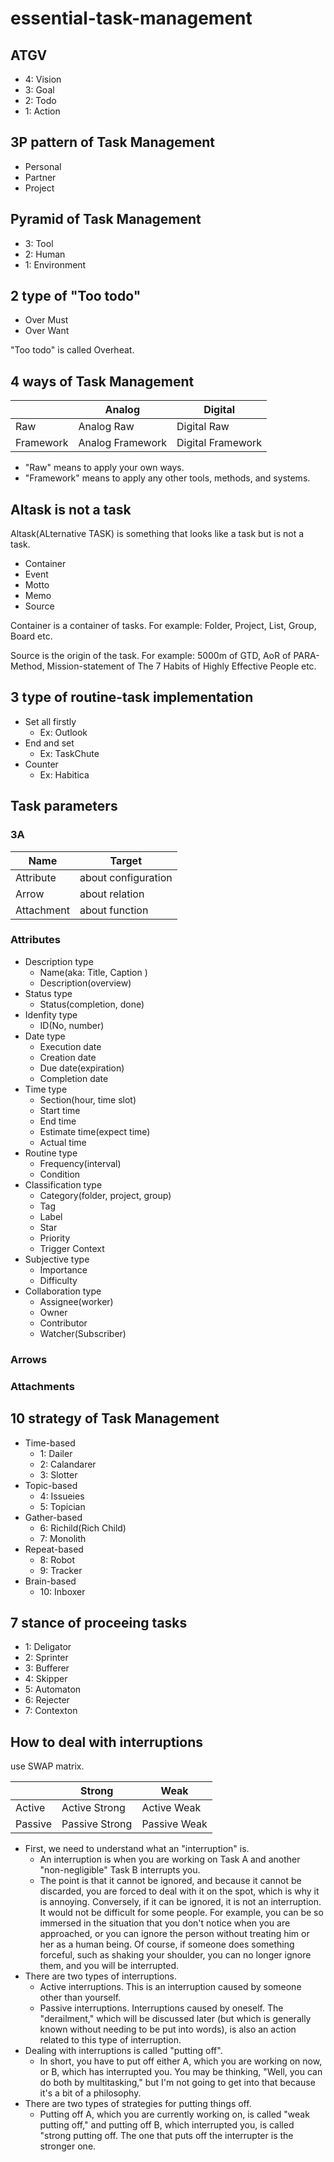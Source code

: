 # essential-task-management

## ATGV
- 4: Vision
- 3: Goal
- 2: Todo
- 1: Action

## 3P pattern of Task Management
- Personal
- Partner
- Project

## Pyramid of Task Management
- 3: Tool
- 2: Human
- 1: Environment

## 2 type of "Too todo"
- Over Must
- Over Want

"Too todo" is called Overheat.

## 4 ways of Task Management

|           | Analog | Digital |
| --------- | ------ | ------- |
| Raw       | Analog Raw | Digital Raw |
| Framework | Analog Framework | Digital Framework |

- "Raw" means to apply your own ways.
- "Framework" means to apply any other tools, methods, and systems.

## Altask is not a task
Altask(ALternative TASK) is something that looks like a task but is not a task.

- Container
- Event
- Motto
- Memo
- Source

Container is a container of tasks. For example: Folder, Project, List, Group, Board etc.

Source is the origin of the task. For example: 5000m of GTD, AoR of PARA-Method, Mission-statement of The 7 Habits of Highly Effective People etc.

## 3 type of routine-task implementation
- Set all firstly
    - Ex: Outlook
- End and set
    - Ex: TaskChute
- Counter
    - Ex: Habitica

## Task parameters

### 3A
| Name | Target |
| ---- | ---- |
| Attribute | about configuration |
| Arrow | about relation |
| Attachment | about function |

### Attributes
- Description type
    - Name(aka: Title, Caption )
    - Description(overview)
- Status type
    - Status(completion, done)
- Idenfity type
    - ID(No, number)
- Date type
    - Execution date
    - Creation date
    - Due date(expiration)
    - Completion date
- Time type
    - Section(hour, time slot)
    - Start time
    - End time
    - Estimate time(expect time)
    - Actual time
- Routine type
    - Frequency(interval)
    - Condition
- Classification type
    - Category(folder, project, group)
    - Tag
    - Label
    - Star
    - Priority
    - Trigger Context
- Subjective type
    - Importance
    - Difficulty
- Collaboration type
    - Assignee(worker)
    - Owner
    - Contributor
    - Watcher(Subscriber)

### Arrows

### Attachments

## 10 strategy of Task Management
- Time-based
    - 1: Dailer
    - 2: Calandarer
    - 3: Slotter
- Topic-based
    - 4: Issueies
    - 5: Topician
- Gather-based
    - 6: Richild(Rich Child)
    - 7: Monolith
- Repeat-based
    - 8: Robot
    - 9: Tracker
- Brain-based
    - 10: Inboxer

## 7 stance of proceeing tasks
- 1: Deligator
- 2: Sprinter
- 3: Bufferer
- 4: Skipper
- 5: Automaton
- 6: Rejecter
- 7: Contexton

## How to deal with interruptions
use SWAP matrix.

|         | Strong | Weak |
| ------- | ------ | ---- |
| Active  | Active Strong | Active Weak |
| Passive | Passive Strong | Passive Weak |

- First, we need to understand what an "interruption" is.
    - An interruption is when you are working on Task A and another "non-negligible" Task B interrupts you.
    - The point is that it cannot be ignored, and because it cannot be discarded, you are forced to deal with it on the spot, which is why it is annoying. Conversely, if it can be ignored, it is not an interruption. It would not be difficult for some people. For example, you can be so immersed in the situation that you don't notice when you are approached, or you can ignore the person without treating him or her as a human being. Of course, if someone does something forceful, such as shaking your shoulder, you can no longer ignore them, and you will be interrupted.
- There are two types of interruptions.
    - Active interruptions. This is an interruption caused by someone other than yourself.
    - Passive interruptions. Interruptions caused by oneself. The "derailment," which will be discussed later (but which is generally known without needing to be put into words), is also an action related to this type of interruption.
- Dealing with interruptions is called "putting off".
    - In short, you have to put off either A, which you are working on now, or B, which has interrupted you. You may be thinking, "Well, you can do both by multitasking," but I'm not going to get into that because it's a bit of a philosophy.
- There are two types of strategies for putting things off.
    - Putting off A, which you are currently working on, is called "weak putting off," and putting off B, which interrupted you, is called "strong putting off. The one that puts off the interrupter is the stronger one.
